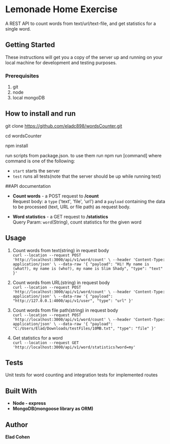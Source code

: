 # Lemonade Home Exercise

A REST API to count words from text/url/text-file, and get statistics for a single word.

## Getting Started

These instructions will get you a copy of the server up and running on your local machine for development and testing purposes.

### Prerequisites
1. git
2. node
3. local mongoDB

## How to install and run

git clone https://github.com/eladc898/wordsCounter.git

cd wordsCounter

npm install

run scripts from package.json. to use them run
npm run [command] where command is one of the following:
- ```start``` starts the server
- ```test``` runs all tests(note that the server should be up while running test)

##API documentation
* **Count words** - a POST request to **/count** \
  Request body: a ```type``` ('text', 'file', 'url') and a ```payload``` containing the data to be processed (text, URL or file path) as request body.
  

* **Word statistics** - a GET request to **/statistics** \
  Query Param: ```word```(String), count statistics for the given word

## Usage

1. Count words from text(string) in request body\
   `curl --location --request POST 'http://localhost:3000/api/v1/word/count' \
   --header 'Content-Type: application/json' \
   --data-raw '{
   "payload": "Hi! My name is (what?), my name is (who?), my name is Slim Shady",
   "type": "text"
   }'`

2. Count words from URL(string) in request body\
   `curl --location --request POST 'http://localhost:3000/api/v1/word/count' \
   --header 'Content-Type: application/json' \
   --data-raw '{
   "payload": "http://127.0.0.1:4000/api/v1/user",
   "type": "url"
   }'`

3. Count words from file path(string) in request body\
   `curl --location --request POST 'http://localhost:3000/api/v1/word/count' \
   --header 'Content-Type: application/json' \
   --data-raw '{
   "payload": "C:/Users/Elad/Downloads/testFiles/10MB.txt",
   "type": "file"
   }'`

4. Get statistics for a word\
   `curl --location --request GET 'http://localhost:3000/api/v1/word/statistics?word=my'`


## Tests
Unit tests for word counting and integration tests for implemented routes 

## Built With
* **Node - express**
* **MongoDB(mongoose library as ORM)**

## Author
**Elad Cohen**

